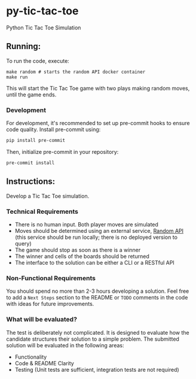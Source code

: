 # py-tic-tac-toe
Python Tic Tac Toe Simulation

## Running:
To run the code, execute:
```commandline
make random # starts the random API docker container
make run
```
This will start the Tic Tac Toe game with two plays making random moves, until the game ends.

### Development
For development, it's recommended to set up pre-commit hooks to ensure code quality. Install pre-commit using:

```bash
pip install pre-commit
```

Then, initialize pre-commit in your repository:
```bash
pre-commit install
```

## Instructions:
Develop a Tic Tac Toe simulation.

### Technical Requirements
* There is no human input. Both player moves are simulated
* Moves should be determined using an external service, [Random API](https://github.com/brendanmaguire/random) (this service should be run locally; there is no deployed version to query)
* The game should stop as soon as there is a winner
* The winner and cells of the boards should be returned
* The interface to the solution can be either a CLI or a RESTful API

### Non-Functional Requirements
You should spend no more than 2-3 hours developing a solution. Feel free to add a `Next Steps` section to the README or `TODO` comments in the code with ideas for future
improvements.

### What will be evaluated?
The test is deliberately not complicated. It is designed to evaluate how the candidate structures their solution to a simple problem.
The submitted solution will be evaluated in the following areas:
* Functionality
* Code & README Clarity
* Testing (Unit tests are sufficient, integration tests are not required)
